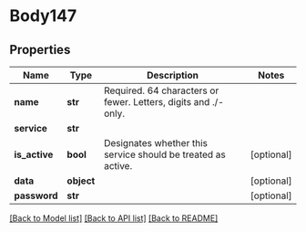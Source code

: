 # Body147

## Properties
Name | Type | Description | Notes
------------ | ------------- | ------------- | -------------
**name** | **str** | Required. 64 characters or fewer. Letters, digits and ./- only. | 
**service** | **str** |  | 
**is_active** | **bool** | Designates whether this service should be treated as active.  | [optional] 
**data** | **object** |  | [optional] 
**password** | **str** |  | [optional] 

[[Back to Model list]](../README.md#documentation-for-models) [[Back to API list]](../README.md#documentation-for-api-endpoints) [[Back to README]](../README.md)

